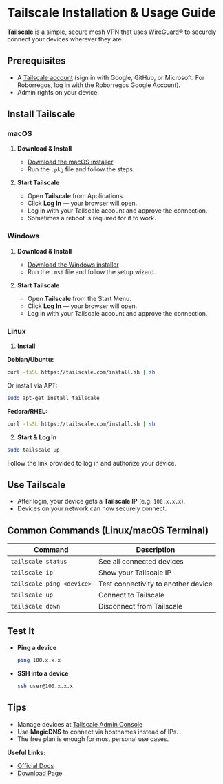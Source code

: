 # Tailscale Installation & Usage Guide

**Tailscale** is a simple, secure mesh VPN that uses [WireGuard®](https://www.wireguard.com/) to securely connect your devices wherever they are.

## Prerequisites

- A [Tailscale account](https://login.tailscale.com/start) (sign in with Google, GitHub, or Microsoft. For Roborregos, log in with the Roborregos Google Account).
- Admin rights on your device.

## Install Tailscale

### macOS

1. **Download & Install**
   - [Download the macOS installer](https://tailscale.com/download)
   - Run the `.pkg` file and follow the steps.

2. **Start Tailscale**
   - Open **Tailscale** from Applications.
   - Click **Log In** — your browser will open.
   - Log in with your Tailscale account and approve the connection.
   - Sometimes a reboot is required for it to work.

### Windows

1. **Download & Install**
   - [Download the Windows installer](https://tailscale.com/download)
   - Run the `.msi` file and follow the setup wizard.

2. **Start Tailscale**
   - Open **Tailscale** from the Start Menu.
   - Click **Log In** — your browser will open.
   - Log in with your Tailscale account and approve the connection.

### Linux

1. **Install**

**Debian/Ubuntu:**

  ``` bash
  curl -fsSL https://tailscale.com/install.sh | sh
  ```

Or install via APT:

``` bash
sudo apt-get install tailscale
```

**Fedora/RHEL:**

``` bash
curl -fsSL https://tailscale.com/install.sh | sh
```

2. **Start & Log In**

  ``` bash
  sudo tailscale up
  ```

Follow the link provided to log in and authorize your device.

## Use Tailscale

* After login, your device gets a **Tailscale IP** (e.g. `100.x.x.x`).
* Devices on your network can now securely connect.

## Common Commands (Linux/macOS Terminal)

| Command                   | Description                         |
| ------------------------- | ----------------------------------- |
| `tailscale status`        | See all connected devices           |
| `tailscale ip`            | Show your Tailscale IP              |
| `tailscale ping <device>` | Test connectivity to another device |
| `tailscale up`            | Connect to Tailscale                |
| `tailscale down`          | Disconnect from Tailscale           |

## Test It

* **Ping a device**

  ```bash
  ping 100.x.x.x
  ```

* **SSH into a device**

  ```bash
  ssh user@100.x.x.x
  ```

## Tips

* Manage devices at [Tailscale Admin Console](https://login.tailscale.com/admin/machines)
* Use **MagicDNS** to connect via hostnames instead of IPs.
* The free plan is enough for most personal use cases.

**Useful Links:**

* [Official Docs](https://tailscale.com/kb/)
* [Download Page](https://tailscale.com/download)
